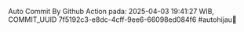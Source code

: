 Auto Commit By Github Action pada: 2025-04-03 19:41:27 WIB, COMMIT_UUID 7f5192c3-e8dc-4cff-9ee6-66098ed084f6 #autohijau🗿
